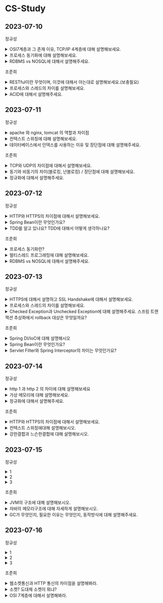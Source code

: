 # CS-Study


## 2023-07-10

정규성
<details>
 <summary> OSI7계층과 그 존재 이유, TCP/IP 4계층에 대해 설명해보세요. </summary>
</br>
    
   OIS7계층은 네트워크 통신이 일어나는 과정을 7단계로 나눈것이다. 이렇게 하면 통신이 일어나는 과정을 단계별로 파악할 수 있으며, 문제가 발생할 경우 해당 부분만을 고쳐서 해결할 수 있다. 다만 실제로 구현한 예는 거의 없다.
    
   1. 물리계층 : 신호로 변환하여 전송하는 계층 (허브, 케이블)
   2. 데이터 링크 계층 : 패킷 데이터를 실어 보내는 계층 (스위치, 브릿지)
   3. 네트워크 계층 : 네트워크를 논리적으로 구분하고 연결하는 계층(라우터 + 라우팅 프로토콜)
   4. 전송  계층 : 서비스를 구분하고 데이터의 전송 방식을 담당하는 계층(TCP, UDP)
   5. 세션 계층 : 응용 프로그램 간의 연결을 지원해주는 계층
   6. 표현 계층 : 데이터의 변환 작업을 하는 계층(데이터 암호화, 복호화)
   7. 응용 계층 : User Interface 를 제공하는 계층(chrome, discord, 한글)
    
  그에 비해 TCP/IP 4계층은 실질적인 네트워크 통신에 사용된다. 7계층의 1, 2 가 하나로 통합되고, 5, 6, 7 이 하나로 통합된다. 
    
   1. Network Access Layer : 네트워크 카드와 디바이스 드라이버 등과 같이 하드웨어적인 요소와 관련되 는 모든 것을 지원하는 계층(CSMA/CD, MAC, LAN + Ehternet(이더넷), Token Ring, PPP)
   2. Internet Layer : 상위 트랜스포트 계층으로부터 받은 데이터에 IP패킷 헤더를 붙여 IP패킷을 만들고 이를 전송하는 계층(IP, ARP, RARP)
   3. Transport Layer : 네트워크 양단의 송수신 호스트 사이에서 신뢰성 있는 전송기능을 제공(TCP, UDP)
   4. Application Layer : 응용프로그램들이 네트워크서비스, 메일서비스, 웹서비스 등을 할 수 있도록 표준적인 인터페이스를 제공(HTTP, FTP, Telnet, DNS, SMTP)

    
   </p>
</details>

<details>
 <summary> 프로세스 동기화에 대해 설명해보세요. </summary>
 <div markdown="1">
  </br>
  두 개 이상의 프로세스가 동일한 자원에 접근하면 데이터의 일관성을 해칠 수 있다.
    
   이런 상황을 경쟁상황(race condition)이라고 부른다.
    
   이런 상황을 유발할 수 있는 코드를 임계 구역(Critical Section)이라고 부른다.
    
   이를 해결하기 위해서는 3가지 조건을 만족해야한다.
    
   1.  Mutual Exclusion (상호 배제)
        
        이미 한 프로세스가 Critical Section에서 작업 중이면 다른 모든 프로세스는 Critical Section에 진입하면 안 된다.
        
   2. Progress (진행)
        
        Critical Section에서 작업 중인 프로세스가 없다면, Critical Section에 진입하고자 하는 프로세스가 존재하는 경우 진입할 수 있어야 한다.
        
   3. Bounded Waiting (한정 대기)
        
        프로세스가 Critical Section에 들어가기 위해 요청한 후부터, 그 요청이 허용될 때까지 다른 프로세스들이 Critical Section에 들어가는 횟수에 한계가 있어야 한다. 쉽게 말해, Critical Section에 진입하려는 프로세스가 무한정 기다려서는 안 된다. 
        
        ⇒ 모종의 이유로 아무도 사용하지 않는 자원을 무한정 기다려서는 안된다.
</details>
   
<details>
 <summary> RDBMS vs NOSQL에 대해서 설명해주세요. </summary>
 </br>
 <div markdown="1">
  <p>RDBMS 는 정해진 스키마에 따라 데이터를 저장하고 구성된 테이블이 다른 테이블과 관계를 맺는다. 이를 위해 외래키를 사용하며, 이를 통해 테이블을 통합하여 데이터를 얻을 수 있다. 데이터 구조화하여 정의하기 편하다. 성능향상을 위해서 서버의 처리 능력 향상이 필요하다. scale up</p>

    
   <p>NOSQL 은 테이블 간의 관계를 정의하지 않고 저장한다. 데이터의 일관성을 포기하고 빅데이터 트래픽 처리에 장점을 가진다. 성능향상을 위해서 분산처리를 지원한다. scale out(수평 확장)</p>
</details>
  
조준희
<details>
 <summary> RESTful이란 무엇이며, 이것에 대해서 아는대로 설명해보세요.(보충필요) </summary>
 <div markdown="1">

  REST의 원리를 잘 따르는 시스템, 그중에서도 REST API 설계 규칙을 올바르게 따르는 시스템을 Restful하다고 할 수 있다.
  
  이때 REST란,
  1. HTTP URI 를 통해 자원을 명시하고
  2. HTTP Method(GET, POST, PUT, DELETE) 를 통해
  3. 해당 자원에 대한 CRUD(생성, 조회, 수정, 삭제)를 적용하는 것을 의미한다.

  라고 보통 알고있는데, "REST란 HTTP 를 잘 사용하기 위한 아키텍쳐 스타일"이 더 알맞다.

  REST의 특징으로는,
  1. Client-Server
     - API를 통해 정보를 교환하는 주체는, 클라이언트와 서버 구조를 가져야한다.
     - 클라이언트와 서버를 분리함으로써, 서로 의존하지 않는 구조를 가져야한다.
  2. Stateless
     - 무상태성 (서로의 상태를 기억하지 않는다.)
     - 클라이언트에서 서버로의 요청에는 그 요청을 이해하는 데 필요한 모든 정보가 포함되어있어야한다.
  3. Cache
     - cache-control header를 통해 요청에 대한 응답 내의 데이터에 캐시 가능여부가 명시되어 있어야한다.
  4. Uniform Interface (.....? 이해가 안간다.. 이건...)
     - 전체 시스템을 파악할 수 있는 인터페이스를 제공해야한다.
  5. Layered System
     - 계층화 시스템
     - 클라이언트는 서버에 직접 연결되었는지, 중간 서버를 통해 연결되었는지 알 수 없어야함을 의미합니다.
     
  또한 REST API란, REST 한 방식으로 데이터를 상호교환 하도록 설계된 API를 의미하고, 이를 올바르게 설계하기 위한 규칙이 존재한다.
  1. URI는 동사보다 명사를, 대문자보다는 소문자를 사용해야한다.
  2. 마지막에 슬래시(/)를 사용해서는 안된다.
  3. 언더바 대신, 하이픈(-)을 사용한다.
  4. 파일확장자는 URI에 포함하지 않는다.
  
</details>

<details>
 <summary> 프로세스와 스레드의 차이를 설명해보세요. </summary>
 <div markdown="1">
  프로세스는 메모리 상에서 실행중인 프로그램을 말하며, 스레드는 이 프로세스 안에서 실행되는 흐름 단위를 말한다.
  
  프로세스는 각각 독립된 메모리 영역(Code, Data, Stack, Heap)을 할당받는다. 각 프로세스는 별도의 주소 공간에서 실행되며, 한 프로세스는 다른 프로세스의 변수나 자료구조에 접근할 수 없다. 한 프로세스가 다른 프로세스의 자원에 접근하려면 프로세스 간의 통신(IPC)를 사용해야 한다.
  
  이에 반해 스레드는 한 프로세스 내에서 각각 Stack만 따로 할당받고, Code, Data, Heap 영역에서 서로 자원을 공유하고 접근할 수 있다. 따라서 프로세스간 통신이 불가해서 오는 컨텍스트 스위칭 비용, 프로세스간 통신(IPC)비용을 줄일 수 있는 이점이 있다. 하지만 스레드 간의 자원 공유는 동기화 문제가 발생할 수 있다는 특징이 있다.

+ 추가 질문 ( 컨텍스트 스위칭, IPC에 대해 설명해봐라, 메모리 영역(Code, Data, Stack, Heap)에 대해 설명해봐라, 동기화 문제는 무엇이고 어떻게 해결해야하는가?)
</details>
   
<details>
 <summary> ACID에 대해서 설명해주세요. </summary>
 <div markdown="1">

  Atomicity 원자성
  - 하나의 트랜잭션에 속한 모든 작업이 "전부 성공하거나 전부 실패"하는 것을 보장한다.

  Consistency 일관성
  - 트랜잭션이 성공적으로 끝나면 데이터베이스의 제약/규칙과 같은 상태는 언제나 이전과 같고 유효해야한다.

  Isolation 독립성
  - 트랜잭션은 다른 트랜잭션의 연산에 영향을 끼치지 못하는 것을 보장한다.
  - 모든 트랜잭션은 다른 트랜잭션으로부터 독립 되어야한다.

  Durabilty 지속성
  - 성공적으로 수행된 트랜잭션은 영원히 반영되어야 한다.
</details>


## 2023-07-11

정규성
<details>
 <summary> apache 와 nginx, tomcat 의 역할과 차이점 </summary>
</br>
    apache는 웹 서버의 역할을 합니다. 멀티 프로세스 방식으로 동작하며 안정성에 장점이 있습니다. 다만 모든 연결에 프로세스를 할당하다보니 성능이 비교적 떨어집니다.

nginx는 마찬가지로 웹 서버의 역할을 하지만, 이벤트 기반 방식으로 동작합니다. 여기서 이벤트 기반 방식이란, 연결 요청이 nginx 가 가진 큐에 차례로 들어있다가 하나씩 요청을 스레드를 할당해 처리합니다. 이때 연결에서 별다른 요청이 없다면 다른 연결의 요청을 처리하는 방식입니다. 이를 통해 가볍고 성능이 비교적 좋습니다.

tomcat은 웹 어플리케이션 서버의 역할을 합니다. JAVA로 작성된 프로그램으로, http 요청을 받고 동적인 페이지를 만들어 제공하는 것이 목적으로 합니다. 웹 서버와 같이 연동해서 사용하면 성능을 향상시킬 수 있습니다.
   
</details>

<details>
 <summary> 컨텍스트 스위칭에 대해 설명해보세요. </summary>
</br>
   컨텍스트 스위칭은 여러개의 프로그램이 동시에 실행되는 경우 프로세스의 처리를 빠르게 바꿔가며 하기 위해 필요한 기술입니다.

이를 위해, 한 프로세스로 부터 CPU자원을 프로세스로 넘겨줍니다. cpu가 프로세스를 동작시킬 때 필요한 정보를 context라고 하며, 이 정보가 PCB에 저장됩니다. A프로세스가 실행중에 스케쥴러에 의해 B 프로세스의 실행을 요청하면 A의 정보를 PCB에 저장하고, B의 정보를 PCB로 부터 불러와서 작업을 진행합니다. 이럼

이때 어떤 프로세스를 요청할 지 여부를 결정하는 스케쥴링 방식에 따라 성능이 달라질 수 있으며, 이 과정이 과도하게 일어날 경우 오버헤드가 발생하며 오히려 성능이 저하될 수 있다.
   
</details>

<details>
 <summary> 데이터베이스에서 인덱스를 사용하는 이유 및 장단점에 대해 설명해주세요. </summary>
</br>
   데이터베이스에서 인덱스를 사용하는 이유는 테이블에 대한 동작의 속도를 높이기 위해서입니다. 인덱스를 key-value 구조로 이루어지며, 특정 컬럼에 인덱스를 생성하면, 해당 컬럼의 데이터를 정렬하여 별도의 메모리 공간에 실제 메모리 주소와 함께 저장한다. 이를 구현하기 위해 여러 방법이 있지만, 주로 B+Tree 구조를 사용한다. B+tree 의 경우 balanced-tree 구조로 설계되어 수직탐색에 유리하며, leaf 노드에만 데이터를 저장하고 이를 linked-list로 연결하여 수평탐색에도 유리하다.
   
</details>

조준희
<details>
 <summary> TCP와 UDP의 차이점에 대해서 설명해보세요. </summary>
</br>
 TCP는 데이터의 신뢰성을 보장하는 연결 지향적 프로토콜이다.
 데이터의 손실이 없고, 순서대로 전달된다는 특징을 가지고 있다.
 TCP는 데이터를 전송하기 전에 송수신 기기간 논리적 연결을 하고, 이를 가상 회선이라고 한다.
 이렇게 생성된 회선을 통해 송신자는 패킷 전송이 잘 되었는지 확인하는 과정과 흐름제어 혼잡 제어와 같은 과정을 거치면서 패킷의 순서와 손실을 방지하면서 데이터 전송이 가능하게 해준다.

 UDP는 데이터의 신뢰성 보다는 전송 속도를 위한 비연결 지향적 프로토콜이다.
 데이터의 손실 가능성이 있어 데이터의 신뢰성은 보장할 수 없지만, 빠르게 데이터를 전송할 수 있다는 특징을 가지고 있다.
 UDP는 TCP와 다르게 가상회선 방식과 같이 연결을 설정하지 않고, 독집적인 데이터그램 형태로 패킷마다 각각 다른 경로로 수신자에게 보내지게된다. 이 때문에 데이터의 순서가 보장되지 못하며, 패킷이 잘 도착했는지 또는 흐름 제어와 혼잡 제어같은 기능을 처리하지 않기 때문에 데이터의 손실이 발생할 수 있다. 하지만 이로인해 네트워크 부하가 적어서 TCP보다 전송 속도가 빠르다.
</details>

<details>
 <summary> 동기와 비동기의 차이(블로킹, 넌블로킹) / 장단점에 대해 설명해보세요. </summary>
</br>
동기방식 : 호출된 함수의 수행 결과 및 종료를 호출한 함수가 신경쓰는 방식

비동기 방식 : 호출된 함수의 수행 결과 및 종료를 호출한 함수가 신경쓰지 않는 방식

블로킹 : 호출된 함수가 자신이 할 일을 모두 마칠 때까지 제어권을 계속 가지고서 호출한 함수에게 바로 return하지 않는 방식

논-블로킹 : 호출된 함수가 자신이 할 일을 마치지 않았더라도 바로 제어권을 바로 return 하여 호출한 함수가 다른 일을 진행할 수 있도록 하는 방식

동기 & 블로킹, 비동기 & 블로킹 : 결국 호출된 함수가 끝날 때를 기다려야 하기 때문에 동기, 비동기에 상관없이 블로킹이라면 비슷한 효율을 가진다.

동기 & 논-블로킹 : 호출된 함수로부터 제어권을 바로 return 받아서 다른 작업을 수행할 수는 있지만 다른 작업을 하면서도 동기방식이기 때문에 호출된 함수의 결과를 계속 신경 쓰게 된다. 이로 인해 작업의 효율이 좋지 못하다.

비동기 & 논-블로킹 : 호출된 함수의 결과를 기다리지도 않으며 자신의 작업을 계속 수행하고, 콜백을 통해 호출된 함수의 결과를 받는다. 그렇기 때문에 자원이 충분하다면 효율이 좋은 방식이다.
   
</details>

<details>
 <summary> 정규화에 대해서 설명해주세요. </summary>
</br>
정규화의 기본 목표는 테이블 간에 중복된 데이터를 허용하지 않는 것으로, 중복된 데이터를 허용하지 않음으로써 무결성을 유지할 수 있으며, DB간의 저장 용량 역시 줄일 수 있는 방법이다.

따라서 테이블을 분해하는 여러 단계로 정의된다.

[제1정규화]
테이블의 칼럼이 원자값(하나의 값)을 갖도록 테이블을 분해한다.

[제2정규화]
테이블의 기본키의 부분집합이 결정자가 되어서는 안된다.
ex) 복합키 (A,B)가 기본키로 된 테이블에서 B만으로도 C가 달라지는 상황이 발생하면, 
B가 결정자가 되므로 이는 제2정규화의 대상이 된다.

[제3정규화]
테이블에 대해 이행적 종속을 없앤다.
여기서 이행적 종속이란 A -> B, B -> C 가 성립할 때, A-> C가 성립되는 상황을 의미한다.

[BCNF 정규화]
테이블에 대해 모든 결정자가 후보키가 되도록 테이블을 분해하는 것이다.
   
</details>



## 2023-07-12

정규성
<details>
 <summary> HTTP와 HTTPS의 차이점에 대해서 설명해보세요. </summary>
</br>
 http는 어플리케이션 레이어에서 동작하는 프로토콜입니다. 요청과 응답으로 구성됩니다. 브라우저 사용자가 웹 서버에 http get 요청을 보내면 웹 서버는 요청을 받고 이에 해당하는 암호화되지 않은 데이터를 응답합니다.

https 는 http연결에 보안을 추가한 프로토콜입니다. ssl 혹은 tsl 기술을 활용하여 암호화를 진행하여 중간에 데이터를 확인할 수 없습니다. 이를 구축하기 위해서는 외부 인증 기관에서 ssl 혹은 tsl 인증서를 획득하고 이를 공유해야합니다.  

++SSL? TSL?

ssl 과 tsl 은 모두 시스템 간의 암호화를 제공합니다. tsl 은 ssl 의 업데이트 버전이며, ssl 은 3.0 버전 이후로 업데이트 되지 않으며, tsl 1.0으로 업데이트를 진행중입니다.

tsl 이 되면서 ssl 에 비해 핸드셰이크 프로세스가 짧아지고 암호화 과정을 줄여 프로세스 속도가 올라갔습니다.
</details>

<details>
 <summary> Spring Bean이란 무엇인가요? </summary>
</br>
 spring은 제어의 역전이 일어나므로, 일부 자바 객체를 관리합니다. 이때 관리되는 자바 객체들을 bean 이라고 부릅니다. 

bean에 객체를 등록하기 위한 방법은 여러가지가 있습니다.

1. xml 파일에 bean 태그를 활용하여 등록 : xml 파일에 bean 태그와 함께 class 의 경로와 property를 입력하면 bean에 등록할 수 있습니다. 
2. component scan : 특정 annotation 을 붙이면 spring이 이를 읽고, 자동으로 bean 객체를 만들어 줍니다.(component, controller, service, repository, configuration …)
    
    이후 xml 파일에 component-scan context 를 통해 annotation이 달린 객체들을 bean으로 만듭니다. ⇒ 이 과정은 ComponentScan annotation 으로 대체될 수 있습니다.
    
3. @Bean annotation 활용 : configuration annotation 과 함께 bean annotation 으로 객체를 return 하는 메소드를 bean으로 등록할 수 있습니다.
</details>

<details>
 <summary> TDD를 알고 있나요? TDD에 대해서 어떻게 생각하나요? </summary>
</br>
 TDD란 테스트 주도 개발으로, 개발을 마치고 테스트를 진행하는 것이 아니라, 테스트를 먼저 준비하고 이에 맞춰 개발을 진행하는 개발 방법을 말합니다. 

장점

1. 설계 수정 시간의 단축 : 테스트 코드를 먼저 작성하기 때문에 입출력 데이터와 기능을 명확하게 하므로 문제를 사전에 발견할 수 있습니다.
2. 유지 보수 용이성 : 기본적으로 단위 테스트를 위한 테스트 코드를 작성하기 때문에, 추후에 모듈 별로 테스트를 진행하면서 유지 보수가 용이해집니다.
3. 테스트 문서 작성 보조 : TDD 를 진행하며 테스트를 자동화시킴과 동시에 더 정확한 테스트 근거로 테스트 문서를 보완할 수 있습니다.

단점

1. 사전 준비 기간 : 프로젝트 도입시 사전에 지식을 습득하고 개발 환경 구축하는 데에 많은 시간이 걸린다. TDD 를 효과적으로 사용할 수 있는 수준의 교육에는 수준에 따라 1~6개월이 걸립니다.
2. 생산성 저하 : 개발 기간이 짧은 경우 TDD 를 이용해 테스트 코드를 작성하고 이를 통과하기 위한 코드를 작성한다면 개발 기간이 그만큼 더 부족해 질 수 있습니다.
</details>

조준희
<details>
 <summary> 프로세스 동기화란? </summary>
</br>
 하나의 자원을 한 순간에 하나의 프로세스만이 이용하도록 제어하는 것.

 여러 프로세스들이 동시에 자원에 접근하는 상황에서 실행 순서에 따라 결과값이 달라질 수 있는데, 이 상황을 경쟁 상태(Race Condition)이라고 한다. 이런 경쟁 상태가 발생하면 자원의 일관성이 깨질 수 있는 문제가 발생한다. 그리고 이 동일한 자원에 접근하는 코드 부분을 Critical Section(임계구역)이라고 한다.

 이런 문제를 해결하기 위한 3가지 방법이 존재한다.
 1. Mutual Exclution(상호 배제)
    - 이미 한 프로세스가 Critical Section(임계 구역)에서 작업 중이면 다른 모든 프로세스는 임계구역에 진입해서는 안된다.
 2. Progress(진행)
    - 임계구역에서 작업 중인 프로세스가 없다면, 임계구역에 진입하고자 하는 프로세스가 존재하는 경우 진입할 수 있어야 한다.
 3. Bounded Waiting(한정 대기)
    - 프로세스가 임계구역에 들어가기 위해 요청한 후부터 그 요청이 허용될 때까지 다른 프로세스들이 임계구역에 들어가는 횟수에 한계가 있어야 한다. 즉, 임계구역에 진입하려고 프로세스가 무한정 기다려서는 안된다.
</details>

<details>
 <summary> 멀티스레드 프로그래밍에 대해 설명해보세요. </summary>
</br>

 하나의 프로세스들이 다수의 실행 단위로 구분하여 자원을 공유하고 자원의 생성과 관리의 중복성을 최소화하여 수행 능력을 향상시키는 것을 의미한다. 즉, 하나의 프로그램에 동시에 여러개의 일을 수행할 수 있도록 해주는 것이다.
 프로세스를 이용하여 처리하던 일을 쓰레드로 처리할 경우 메모리 공간과 시스템 자원 소모가 줄어들게 된다. 또한 스레드 간의 통신이 필요한 경우에도 스레드간에는 데이터와 힙(Heap)영역을 공유하기 때문에 프로세스 간 통신 방법(IPC)에 비해 훨씬 간단하다. 하지만 멀티 쓰레딩 환경에서는 공유하는 영역이 있기 때문에 공유하는 자원에 대해 동기화 작업이 필요하다.
</details>

<details>
 <summary> RDBMS vs NOSQL에 대해서 설명해주세요. </summary>

 RDBMS
 - 관계형 데이터베이스를 의미한다.
 - 테이블 간의 정보가 서로 관계성을 가지고 있는 것이 특징이고, 2차원 행렬로 테이블을 표현하는 데이터베이스이다. 이러한 관계를 통해 테이블 간 join이 가능하다.
 - 정해진 스키마에 따라 데이터를 저장해야 하므로 명확한 데이터 구조를 보장받을 수 있다.
 - 하지만 이런 정해진 스키마로 인해 스키마가 자주 바뀌는 환경에서는 번거로울 수 있다.
 - ACID 원칙을 기본으로 구성된 방식으로 정확한 데이터 처리가 가능하다.

<br>

 NoSQL
 - Not Only SQL의 약자로, 테이블 간 상호관계가 없는 것이 특징이다. 관계가 없으므로 다른 테이블과 join도 할 수 없다.
 - 많은 양의 데이터를 저장, 처리할 수 있다.
 - RDBMS와 다르게 스키마가 정해져 있지 않아 구조 변경이 용이하고 데이터 형식이 다양하며 바꾸기 쉽다.
 - 스키마가 존재하지 않아서, 데이터의 일관성이 존재하지 않는다. 이로 인해 데이터 중복이 발생할 수 있어서 데이터가 변경될 경우 모든 컬렉션에서 update해야하는 번거로움이 있다.
 - ACID를 보장하지 않는 경우가 있어서, 정확한 데이터 처리보다는 대용량 데이터 처리에 용이하다.
</br>
</details>

## 2023-07-13

정규성
<details>
 <summary> HTTPS에 대해서 설명하고 SSL Handshake에 대해서 설명해보세요. </summary>
</br>
 https 는 http에 보안 절차를 추가한 과정입니다. 이 과정에 SSL/TLS 기술이 추가됩니다. 

SSL 을 활용한 인증을 위해 SSL 핸드셰이크를 진행합니다.

SSL 핸드셰이크과정

1. client hello : 브라우저가 사용하는 SSL 버전과 암호화 방식, 난수를 포함하여 웹 서버에 접속합니다.
2. 웹 서버는 서버 암호화 방식, 서버 공개키, 난수를 포함하여 응답합니다.
3. 브라우저는 자체 내장 공개키를 활용해 서버의 SSL 인증이 유효한지 확인합니다. 
4. 브라우저는 자신의 난수와 서버에서 받은 난수로 데이터를 만들고 이를 공개키로 암호화하여 웹 서버로 보냅니다.
5. 서버는 이를 복호화하여 세션키를 생성합니다. 세션키는 이후 대칭키 암호화에 사용됩니다.
6. 이제 세션키를 활용하여 암호화, 복호화를 진행하며 https 통신을 진행합니다. 이후 통신이 종료되면 세션키를 폐기합니다.
</details>

<details>
 <summary> 프로세스와 스레드의 차이를 설명해보세요. </summary>
</br>
 프로세스는 OS 에서 메모리에 올라와 실행되는 프로그램입니다. CPU를 점유하며, code/data/stack/heap 의 구조로 독립적 메모리를 가집니다.

스레드는 프로세스 내에서 실행되는 작업입니다. 스레드는 프로세스 내에서 stack 을 독립적으로 가지며, code/data/heap 을 공유합니다.

++ 프로세스 통신과 스레드 통신방법의 차이를 말해보세요

프로세스 간 통신에는 파이프, 파일, 소켓 등의 통신 방법을 이용해서 데이터를 주고 받을 수 있습니다.

스레드 간에는 메모리 영역을 공유하기 때문에 별다른 통신과정없이 데이터를 공유할 수 있습니다.

++ 멀티 프로세스와 멀티 스레드의 차이에 대해 말해보세요

멀티 프로세스는 한 프로그램이 여러 개의 프로세스로 구성되는 구조입니다. 각 작업이 나눠져 있기 때문에 한 프로세스에 문제가 생겨도 다른 프로세스에 직접적으로 문제가 발생하지 않습니다. 다만 각 프로세스가 한 처리 단위이기 때문에 context switching 이 발생하며 이 과정에서 오버헤드가 발생할 수 있습니다.

멀티 스레드는 한 프로그램이 여러개의 스레드로 구성되는 구조입니다. 프로세스 할당에 자원이 사용되지 않으므로 자원을 효율적으로 사용합니다. 다만 한 프로세스에서 다른 프로세스의 스레드를 제어할 수는 없기 때문에 결국 프로세스 간 통신이 필요하며, 자원을 공유하기 때문에 동기화 문제가 발생할 수 있습니다.
</details>

<details>
 <summary> Checked Exception과 Unchecked Exception에 대해 설명해주세요. 스프링 트랜잭션 추상화에서 rollback 대상은 무엇일까요? </summary>
</br>
 checked exception 은 java 에서 반드시 try-catch 문으로 묶어서 예외 처리가 필요한 exception 입니다. unchecked exception 은 runtimeException 을 상속받는 exception 입니다.

스프링 트랜젝션을 추상화 했다면 별도의 commit, rollback 시점을 지정하지 않았기 때문에, uncheckedException이 발생했다면 rollback, checkedException 이 발생했다면 rollback하지 않습니다.

++ 스프링 트랜잭션 추상화에 대해 설명해보세요

DB와의 connection을 통해 직접 트랜젝션을 수행한다면 JDBC, JPA 등특정 구현기술에 종속됩니다. 이를 방지하기 위해 트랜잭션 관리자를 사용합니다. 트랜잭션 관리자라 connection 을 담당하면 사용자는 connection 과 상관 없이 같은 서비스 코드로 요청을 보내면 됩니다.
</details>

조준희
<details>
 <summary> Spring DI/IoC에 대해 설명해시오 </summary>
</br>
IoC는 "제어의 역전" 이라는 의미로, 객체나 메서드의 호출을 개발자가 결정하는 것이 아닌, 객체의 생성에서부터 생명주기의 관리까지 모든 객체에 대한 제어권을 프레임워크 내부에서 결정한다는 의미이다.

DI "의존성 주입" 은 스프링 프레임워크에서 지원하는 IoC의 한 형태로 클래스 사이의 의존관계를 빈 설정 정보를 바탕으로 컨테이너가 자동으로 연결해줍니다.
의존성 주입의 방법으로슨 생성자 주입, setter 주입, 필드 주입이 있다.

스프링에서는 스프링 컨테이너(Application Context)를 이용하여 설정 정보를 생성, 등록하고 필요한 객체를 생성자, setter, 필드를 통해 주입합니다.
 
</details>

<details>
 <summary> Spring Bean이란 무엇인가요? </summary>
</br>
우리가 알던 기존의 Java Programming 에서는 Class를 생성하고 new를 입력하여 원하는 객체를 직접 생성한 후에 사용했었습니다. 하지만 Spring에서는 직접 new를 이용하여 생성한 객체가 아니라, Spring에 의하여 관리당하는 자바 객체를 사용합니다. 이렇게 Spring에 의하여 생성되고 관리되는 자바 객체를 Bean이라고 합니다. Spring Framework 에서는 Spring Bean 을 얻기 위하여 ApplicationContext.getBean() 와 같은 메소드를 사용하여 Spring 에서 직접 자바 객체를 얻어서 사용합니다.

Bean 생성은 @component, @Controller, @Service, @Repository과 같은 어노테이션으로 등록이 가능하며,  Bean Configuration File에 직접 Bean 등록하는 방법이 있습니다.
</details>

<details>
 <summary> Servlet Filter와 Spring Interceptor의 차이는 무엇인가요? </summary>
</br>
 필터는 말 그대로 요청과 응답을 거른뒤 정제하는 역할을 한다.
Dispatcher Servlet에 요청이 전달되기 전 / 후에 url 패턴에 맞는 모든 요청에 대해 부가 작업을 처리할 수 있는 기능을 제공한다.
즉, 스프링 컨테이너가 아닌 톰캣과 같은 웹 컨테이너에 의해 관리가 되는 것이고, 스프링 범위 밖에서 처리되는 것이다.
 보안 및 인증/인가 관련 작업, 모든 요청에 대한 로깅 또는 검사, 데이터 압축 및 문자열 인코딩, Spring과 분리되어야 하는 기능에 사용된다.

 인터셉터는 요청에 대한 작업 전 / 후로 가로챈다고 보면 된다.
Dispatcher Servlet이 Controller를 호출하기 전 / 후에 인터셉터가 끼어들어 요청과 응답을 참조하거나 가공할 수 있는 기능을 제공한다.
웹 컨테이너에서 동작하는 필터와 달리 인터셉터는 스프링 컨텍스트에서 동작한다.
세부적인 보안 및 인증/인가 공통 작업, API 호출에 대한 로깅 또는 검사, Controller로 넘겨주는 정보(데이터)의 가공에 사용된다.
</details>

## 2023-07-14

정규성
<details>
 <summary> http 1 과 http 2 의 차이에 대해 설명해보세요 </summary>
</br>
 지나치게 많은 내용이 있기 때문에 일부만 간추려서 설명합니다.

- http 1.0
    
    하나의 connection 은 하나의 요청만을 처리합니다. 하나의 요청과 응답이 끝나면 연결을 종료합니다. 이 연결과정에서 긴 과정이 걸립니다.
    
- http 1.1
    
    한 번 connection 을 연결하면, 이 세션이 유지되는 동안 요청과 응답을 주고받을 수 있습니다. 다만 동시에 하나의 요청만을 처리할 수 있습니다. 따라서 여러개의 리소스를 요청하는 데에 결리는 시간도 길어집니다.
    
    이 과정에서 하나의 패킷의 처리에 시간이 걸리면, 이후의 모든 요청이 막히게 됩니다. 이를 HOL(head-of-line) blocking 이라고 합니다.
    
    요청에 대한 응답을 받지 않아도 계속 요청을 보낼 수 있습니다. 이를 pipelining 이라고 합니다. 다만, 요청에 대한 응답이 순서대로 오리라는 보장이 없다는 문제가 있습니다.
    
    여러개의 요청에 대해 여러개의 connection 을 만들어서 동시에 응답을 받아올 수 있습니다. 이를 Domain sharding 이라고 합니다. 다만 많은 conneciton에 따른 트래픽이 발생합니다.
    
- http 2
    
    앞서 1.1 버전에서 발생한 리소스 요청에 관한 부분들을 해결하기 위해 한 개의 connection 으로 동시에 여러개의 데이터를 주고 받을 수 있으며 응답의 순서로 상관없습니다. 이를 multiplexed stream 이라 합니다. 
    
    http 통신과정에 유용하게 사용되는 header 는 때때로 과도한데, 이를 압축하여 보낼 수 있습니다.
    
    하나의 요청에 포함된 다른 요청들을 동시에 처리하여 응답합니다. 따라서 요청을 여러반 반복할 필요가 없습니다.
    
    여러개의 요청에 우선순위를 부여하여 응답할 수 있습니다. 
    
    보안 통신을 지원합니다. http요청과 SSL/TLS 를 활용해 요청을 암호화합니다.
</details>

<details>
 <summary> 가상 메모리에 대해 설명해보세요. </summary>
</br>
 초창기 컴퓨터는 프로그램을 실행시키기 위해 RAM 에 프로그램의 모든 주소공간이 들어가야 했습니다. 이를 해결하기 위해 가상 메모리 기법이 등장했습니다. 

프로그램을 실행하면 실행에 필요한 일부분 만을 메모리에 올립니다. 이렇게 올라간 주소와 실제 디스크의 위치를 매칭시키는 작업을 MMU가 담당합니다. cpu는 MMU를 통해 디스크에 위치한 실제 프로그램을 찾아 실행합니다.

이때 모든 주소를 메핑하는 것은 비효율적이므로 일부분을 한 블록으로 묶어 관리한다. 이때 일정한 단위로 묶는다면 페이징, 필요에 따라 다른 크기로 묶는 것은 세그멘테이션이라고 합니다. 혹은 이를 합쳐서 세그먼트를 페이징 하는 방법이 있습니다.

이렇게 나뉜 페이지를 실제 메모리로 가져와서 작업합니다.

이렇게 올라간 데이터는 cpu가 호출할 때 가상메모리에는 올라갔지만 RAM에 올라가지 않은 경우가 있는데, 이때 자동으로 해당 부분을 RAM으로 호출하고 다시 같은 명령을 수행하는 것은 page faults 라고 합니다.

따라서 어떤 페이지를 메모리에 유지할 지 결정하는 것이 중요합니다.
</details>

<details>
 <summary> 정규화에 대해서 설명해주세요. </summary>
</br>
 정규화는 DB구조를 변경하여 이상현상을 제거하는 작업입니다. 

이상현상이란 

1. 삽입 이상 : 자료를 삽입할 때 의도하지 않는 자료까지 삽입해야하는 현상
2. 갱신 이상 : 중복된 데이터 중 일부만 수정되어 모순이 일어나는 현상
3. 삭제 이상 : 어떤 정보를 삭제하면 의도하지 않는 다른 정보까지 삭제되는 현상

이 있습니다.

제1 정규형

- 컬럼이 원자값을 갖도록 합니다. 즉, 하나의 컬럼은 하나의 값 만을 가지도록 합니다.

제2 정규형

- 완전 함수 종속을 만족하도록 테이블을 분리해야합니다. 즉, 기본키의 부분집합에 의해 결정되는 컬럼이 있어서는 안됩니다.

제3 정규형

- 이행 종속성을 없어야 합니다. 즉, A가 B를 결정하고, B가 C를 결정하는데, A가 C를 결정할 수 있는 상황을 이행 종속이라고 합니다.

BCNF

- 모든 결정자가 후보키에 속해야합니다. 즉, 후보키 집합에 없는 컬럼이 결정자가 되어서는 안됩니다.

제4 정규형

- 다치 종속이 없어야 합니다. 즉, A→B 일때, A에 해당하는 B의 값이 여러개인 경우, 이런 컬럼이 여러개가 되는 경우 테이블을 분리해야합니다.

제5 정규형

- 조인 종속이 없어야 합니다. 즉, 하나의 릴레이션을 여러 개의 릴레이션으로 무손실 분해했다가 다시 결합할 수 있다면 5 정규형을 만족합니다.
</details>

조준희
<details>
 <summary> HTTP와 HTTPS의 차이점에 대해서 설명해보세요.</summary>
</br>
- HTTP와 HTTPS의 가장 큰 차이는 보안이다. HTTP의 문제점은 서버에서부터 전달되는 데이터가 암호화가 되지 않은 평문이기ㅎㅎ 때문에, 제 3자가 중간에 개입하여 정보를 탈취할 수 있다는 문제점을 가지고 있다. 이 문제점을 해결하기 위해 나온것이 바로 HTTPS.  HTTPS 프로토콜은 TCP전송 계층 위에 SSL 보안 소켓 계층이 올라가서 서버와 브라우저간의 암호화된 연결을 만들게해주고, 이는 제 3자로부터의 데이터 탈취를 방지해준다. 따라서 HTTPS는 서버에서 전송할 내용을 공개키 또는 개인키로 암호화하여 SSL 인증서를 클라이언트에게 보낸다. 이렇게 되면 중간에 탈취가 되어도 암호화가 되어있어 개인정보가 침해되지않는다. 클라이언트는 이 SSL 인증서를 받게되면 공개키로 암호화되었다면 개인키로, 개인키로 암호화되었다면 공개키로 복호화하여 데이터를 전달 받게된다.
</details>

<details>
 <summary> 컨텍스트 스위칭에대해 설명해보시오. </summary>
</br>
- 여러 실행되고 있는 프로그램, 즉 프로세스들이 동시에 실행되고있는거 같지만 사실 운영체제는 시분할을 이용해서 굉장히 빠른속도로 여러 프로세스들을 번갈아가며 처리해서 마치 동시에 처리되는것처럼 보이는 것이다. 이때 인터럽트가 발생하면 CPU가 다음에 실행될 프로세스를 가져오고 레지스터에 해당 프로세스 정보를 저장한다. 그리고 기존에 실행중이던 프로세스는 PCB에 프로세스 정보를 저장하고 실행이 종료되는 것이다. 이 과정을 컨텍스트 스위칭이라고 한다. 첨언하자면, 이 컨텍스트 스위칭 과정에서는 CPU가 아무런 일을 하지 않으므로 잦은 프로세스 변경은 성능 저하로 이어질 수 있다.
</details>

<details>
 <summary> 강한결합과 느슨한결합에 대해 설명해보시오.</summary>
</br>
- 객체의 의존 관계에서 강한 결합이란, 어떠한 객체가 다른 객체에 강한 의존성을 가지고 있음을 뜻한다. 쉽게 말하면 한 객체 클래스내에서 다른 객체를 직접 생성한다면 객체간의 강한 결합이라고 할 수 있다. 이렇게되면 클래스안에서 생성했었던 객체 정보가 바뀌게 된다면, 해당 클래스에서도 그 객체와 관련한 코드들을 수정해주고 이는 유지보수에 어려움을 일으킵니다. 이에 반해 느슨한 결합은 interface를 통해 구현이 가능한데, 객체 클래스에서는 다른 객체를 직접 생성하지않고, 생성자나 setter, 일반 메서드를 통해 해당 객체를 외부에서 매개변수로 받는다. 이때 받는 인자를 interface로 선언하여 외부에서 객체 정보가 바뀌어도 interface에 대한 또 다른 구현체일테니, 자바의 다형성의 특징때문에 주입받는 객체와 연결되어있는 인자정보를 바꿀 필요가 없고 이는 유지보수성이 용이하다고 할 수 있다.
</details>


## 2023-07-15

정규성
<details>
 <summary> 1 </summary>
</br>
</details>

<details>
 <summary> 2 </summary>
</br>
 </details>

<details>
 <summary> 3 </summary>
</br>
</details>

조준희
<details>
 <summary> JVM의 구조에 대해 설명해보시오. </summary>
</br>
JVM의 구조는 Class Loader, Execution engine, Runtime Data Area, Garbage Collector 로 이루어져 있다.

1. Class Lodaer : JVM 내의 클래스파일(.class)을 로드를 통해 Runtime Data Area 에 저장하고, 링크(검증, 준비, 분석), 초기화 하는 작업을 거친다.
   
3. Execution engine : Runtime Data Area에 저장된 바이트 코드들을 실행하는 역할을 한다.(인터프리터,JIT 컴파일러에 의해 실행)
   
5. Runtime Data Area : 프로그램이 실행되는 영역
   
7. Garbage Collector : 자바의 메모리 관리 방법 중의 하나로 JVM(자바 가상 머신)의 Heap 영역에서 동적으로 할당했던 메모리 중 필요 없게 된 메모리 객체(garbage)를 모아 주기적으로 제거하는 영역이다.
 
</details>

<details>
 <summary> 자바의 메모리구조에 대해 자세하게 설명해보시오.  </summary>
</br>
 
 자바의 메모리구조(Runtime Data Area)는 5가지로 구성되어있다.
 
 1) PC Register : Thread가 시작될 때 생성되며 현재 수행 중인 JVM의 명령어 주소를 가지고 있다.
    
 3) Stack Area : 지역 변수, 파라미터 등이 생성되는 영역이며 실제 객체는 Heap에 할당되고 해당 레퍼런스만 Stack에 저장된다. 스레드마다 한 개씩 가지고 있다.
    
 5) Heap Area : 동적으로 생성된 객체와 배열이 저장되는 곳으로 GC의 대상 영역이다. 한 프로세스내의 스레드들은 이 영역을 같이 공유할 수 있다.
    
 7) Method Area : 클래스 멤버 변수, 메소드 정보, Type 정보, Constant Pool, static, final 변수 등이 생성된다.
    
 9) Native Method Stack : Java 가 아닌 다른 언어 (C, C++) 로 구성된 메소드를 실행이 필요할 때 사용되는 공간
     
</details>

 <details>
 <summary> GC가 무엇인지, 필요한 이유는 무엇인지, 동작방식에 대해 설명해주세요. </summary>
 <br>
 GC는 자바의 메모리 관리 방법 중의 하나로 JVM(자바 가상 머신)의 Heap 영역에서 동적으로 할당했던 메모리 중 필요 없게 된 메모리 객체(garbage)를 모아 주기적으로 제거하는 영역이다. <br>
  
 다음 두가지 과정을 거치면서 GC가 이루어진다. <br>
 
 1. Stop The World
    - JVM이 애플리케이션의 실행을 멈추는 작업이다. GC가 실행될 때는 GC를 실행하는 쓰레드를 제외한 모든 쓰레드들의 작업이 중단되고, GC가 완료되면 작업이 재개된다.
      
 2. Mark and Sweep
    1) Mark: 사용되는 메모리와 사용되지 않는 메모리를 식별하는 작업
       - 힙 영역에 할당된 객체들이 Unreachable, reachable 인지 체크하는 과정이다.
    3) Sweep: Mark 단계에서 사용되지 않음(Unreachable)으로 식별된 메모리를 해제하는 작업
       - Unreachable 객체에 대해 가비지컬렉터가 수거해간다.(메모리에서 할당 되어있었던 해당 객체를 해제한다.)
    
</details>

## 2023-07-16

정규성
<details>
 <summary> 1 </summary>
</br>
</details>

<details>
 <summary> 2 </summary>
</br>
 </details>

<details>
 <summary> 3 </summary>
</br>
</details>

조준희
<details>
 <summary> 웹소켓통신과 HTTP 통신의 차이점을 설명해봐라. </summary>
</br>
웹소켓과 HTTP 통신의 차이점은 상태를 유지하는(Stateful) 여부와 양방향, 단방향 통신의 차이라고 생각한다. 
 
 웹소켓 통신은 클라이언트와 서버간의 실시간 양방향 통신이 가능하도록 만들어진 통신 프로토콜이다. Stateful한 프로토콜이므로 
 한번 TCP로 연결되면 같은 연결로 통신을 계속해서 진행할 수 있어서 TCP 커넥션 비용을 아낄 수 있다. 또한 양방향(양방향,duplex) 통신이기때문에, 
 클라이언트가 따로 새로고침이나, 특정 액션으로 request 요청하지않아도 서버로부터 데이터를 받을 수 있다. 
 그렇기때문에 실시간 채팅, 구글 Docs, 멀티플레이 게임, 화상 회의등에서 웹소켓 통신을 사용한다.

 HTTP 통신은 무상태(Stateless)한 특징을 가지는 프로토콜로, 매 요청때마다 TCP를 연결하고 해제하는 과정을 거친다. 
 그렇기 때문에 그만큼 네트워크 리소스를 차지하게 된다. 그리고 Stateless 서비스는 가용성을 제공하기 위해서 여분의 인스턴스를 추가하고 로드 벨런스를 사용한다. 
 또한 HTTP 프로토콜은 단방향 통신이기 때문에, 클라이언트의 특정 요청 없이는 서버로부터 데이터를 받을 수 없다. 
 
</details>

<details>
 <summary> 소켓? 도대체 소켓이 뭐냐? </summary>
</br>
 소켓은 컴퓨터 네트워크에서 프로세스 간 통신을 가능하게 하는 연결부라고 볼 수 있다. 소켓은 전송 계층과 응용프로그램 사이의 인터페이스 역할을 하며 떨어져 있는 두 호스트를 연결해준다. 데이터를 통신할 수 있도록 연결해주기 때문에 통신할 클라이언트와 서버 모두에 소켓이 생성되어야 한다. 
흠.... 진짜 잘 모르겠따... 흠...........
</details>

 <details>
 <summary> OSI 7계층에 대해서 설명해봐라. </summary>
 <br> 

 1. 물리계층
    - 주로 전기적, 기계적, 기능적인 특성을 이용해 데이터를 전송한다.
    - 단지 데이터 전달의 역할을 할 뿐이라 알고리즘, 오류제어 기능이 없다.
    - 장비로는 케이블, 리피터, 허브가 있다.
 2. 데이터 링크 계층
    - 물리적인 연결을 통하여 인접합 두 장치 간의 신뢰성 있는 정보를 위해 오류에 대해 재전송하는 기능을 가진다.
    - 데이터 단위를 프레임으로 Mac 주소를 통해서 통신한다.
    - 장비로는 브리지, 스위치가 있다.
 3. 네트워크 계층
    - 각 호스트에 IP 주소를 부여하고, 해당 경로(목적지)로 패킷을 전달해주는 역할을 한다.
    - 데이터 단위는 패킷이다.
    - 장비로는 라우터, L3 스위치가 있다.
 4. 전송 계층
    - 포트를 열어서 응용 프로그램들이 통신할 수 있게 만든다.
    - 송신자와 수신자 간의 신뢰성있고 효율적인 데이터를 전송하기 위하여 오류검출 및 복구, 흐름제어와 중복검사를 수행한다.
    - 주로 TCP, UDP 프로토콜을 사용하며, TCP의 데이터 단위는 세그먼트, UDP의 데이터 단위는 데이터그램이다.
    - 네트워크 계층은 호스트 간의 논리적 통신을 돕지만, 전송 계층은 응용 프로세스 간의 논리적인 통신을 돕는다.
 6. 세션 계층
    - 네트워크상 연결을 관리하고 연결을 지속 시켜 주는 계층이다.
    - TCP/IP 세션을 만들고 유지한다.
    - 연결 세션에서 데이터 교환과 에러 발생 시의 복구를 관리
 7. 표현 계층
    - 코드 간의 번역을 담당하여 사용자 시스템에서 데이터의 형식 상 차이를 다루는 부담을 응용 계층으로부터 덜어 준다. 데이터 암호화, 복호화 등의 동작을 수행한다.
 8. 응용 계층
    - 사용자와 가장 밀접한 계층으로 인터페이스 역할, 사용자에게 보이는 유일한 계층이다.
    - 응용 프로세스 간의 정보 교환을 담당한다.
    - 메일 전송, 인터넷 접속 등의 작업을 수행할 수 있다.
</details>

